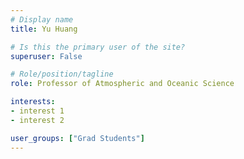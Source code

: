 ```yaml
---
# Display name
title: Yu Huang

# Is this the primary user of the site?
superuser: False

# Role/position/tagline
role: Professor of Atmospheric and Oceanic Science

interests: 
- interest 1
- interest 2

user_groups: ["Grad Students"]
---
```

